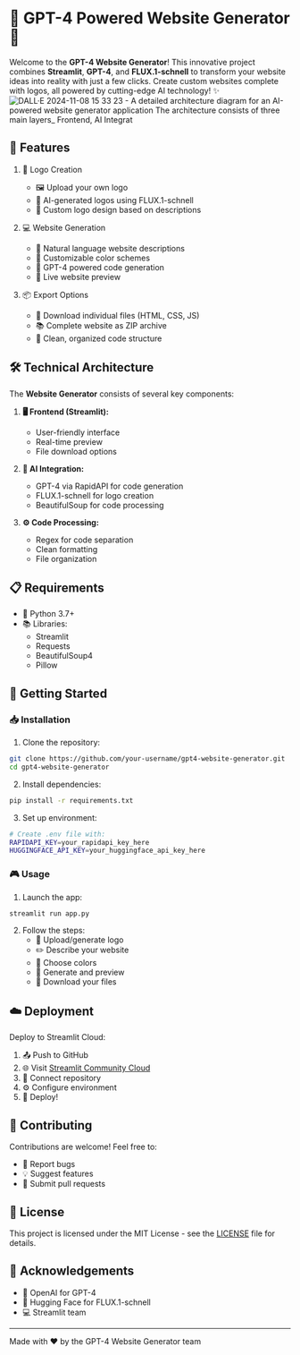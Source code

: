 # 🎨 GPT-4 Powered Website Generator 🚀

Welcome to the **GPT-4 Website Generator**! This innovative project combines **Streamlit**, **GPT-4**, and **FLUX.1-schnell** to transform your website ideas into reality with just a few clicks. Create custom websites complete with logos, all powered by cutting-edge AI technology! ✨
![DALL·E 2024-11-08 15 33 23 - A detailed architecture diagram for an AI-powered website generator application  The architecture consists of three main layers_ Frontend, AI Integrat](https://github.com/user-attachments/assets/9905bffc-cc52-4c85-a2fa-4b08ffdc607f)


## 🌟 Features

1. 🎯 Logo Creation
   * 🖼️ Upload your own logo
   * 🤖 AI-generated logos using FLUX.1-schnell
   * 🎨 Custom logo design based on descriptions

2. 💻 Website Generation
   * 📝 Natural language website descriptions
   * 🎨 Customizable color schemes
   * 🤖 GPT-4 powered code generation
   * 👀 Live website preview

3. 📦 Export Options
   * 💾 Download individual files (HTML, CSS, JS)
   * 📚 Complete website as ZIP archive
   * 🔧 Clean, organized code structure

## 🛠️ Technical Architecture

The **Website Generator** consists of several key components:

1. **🖥️ Frontend (Streamlit):**
   * User-friendly interface
   * Real-time preview
   * File download options

2. **🤖 AI Integration:**
   * GPT-4 via RapidAPI for code generation
   * FLUX.1-schnell for logo creation
   * BeautifulSoup for code processing

3. **⚙️ Code Processing:**
   * Regex for code separation
   * Clean formatting
   * File organization

## 📋 Requirements

* 🐍 Python 3.7+
* 📚 Libraries:
  * Streamlit
  * Requests
  * BeautifulSoup4
  * Pillow

## 🚀 Getting Started

### 📥 Installation

1. Clone the repository:
```bash
git clone https://github.com/your-username/gpt4-website-generator.git
cd gpt4-website-generator
```

2. Install dependencies:
```bash
pip install -r requirements.txt
```

3. Set up environment:
```bash
# Create .env file with:
RAPIDAPI_KEY=your_rapidapi_key_here
HUGGINGFACE_API_KEY=your_huggingface_api_key_here
```

### 🎮 Usage

1. Launch the app:
```bash
streamlit run app.py
```

2. Follow the steps:
   * 🎨 Upload/generate logo
   * ✏️ Describe your website
   * 🎯 Choose colors
   * 🚀 Generate and preview
   * 💾 Download your files

## ☁️ Deployment

Deploy to Streamlit Cloud:
1. 📤 Push to GitHub
2. 🌐 Visit [Streamlit Community Cloud](https://streamlit.io/cloud)
3. 🔗 Connect repository
4. ⚙️ Configure environment
5. 🚀 Deploy!

## 🤝 Contributing

Contributions are welcome! Feel free to:
* 🐛 Report bugs
* 💡 Suggest features
* 🔧 Submit pull requests

## 📄 License

This project is licensed under the MIT License - see the [LICENSE](LICENSE) file for details.

## 🙏 Acknowledgements

* 🤖 OpenAI for GPT-4
* 🎨 Hugging Face for FLUX.1-schnell
* 💻 Streamlit team

---

Made with ❤️ by the GPT-4 Website Generator team
